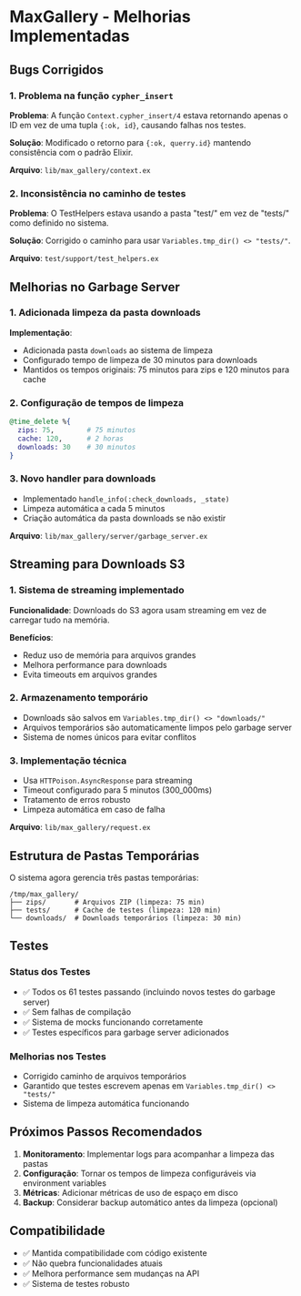 # MaxGallery - Melhorias Implementadas

## Bugs Corrigidos

### 1. Problema na função `cypher_insert`
**Problema**: A função `Context.cypher_insert/4` estava retornando apenas o ID em vez de uma tupla `{:ok, id}`, causando falhas nos testes.

**Solução**: Modificado o retorno para `{:ok, querry.id}` mantendo consistência com o padrão Elixir.

**Arquivo**: `lib/max_gallery/context.ex`

### 2. Inconsistência no caminho de testes
**Problema**: O TestHelpers estava usando a pasta "test/" em vez de "tests/" como definido no sistema.

**Solução**: Corrigido o caminho para usar `Variables.tmp_dir() <> "tests/"`.

**Arquivo**: `test/support/test_helpers.ex`

## Melhorias no Garbage Server

### 1. Adicionada limpeza da pasta downloads
**Implementação**: 
- Adicionada pasta `downloads` ao sistema de limpeza
- Configurado tempo de limpeza de 30 minutos para downloads
- Mantidos os tempos originais: 75 minutos para zips e 120 minutos para cache

### 2. Configuração de tempos de limpeza
```elixir
@time_delete %{
  zips: 75,        # 75 minutos
  cache: 120,      # 2 horas  
  downloads: 30    # 30 minutos
}
```

### 3. Novo handler para downloads
- Implementado `handle_info(:check_downloads, _state)`
- Limpeza automática a cada 5 minutos
- Criação automática da pasta downloads se não existir

**Arquivo**: `lib/max_gallery/server/garbage_server.ex`

## Streaming para Downloads S3

### 1. Sistema de streaming implementado
**Funcionalidade**: Downloads do S3 agora usam streaming em vez de carregar tudo na memória.

**Benefícios**:
- Reduz uso de memória para arquivos grandes
- Melhora performance para downloads
- Evita timeouts em arquivos grandes

### 2. Armazenamento temporário
- Downloads são salvos em `Variables.tmp_dir() <> "downloads/"`
- Arquivos temporários são automaticamente limpos pelo garbage server
- Sistema de nomes únicos para evitar conflitos

### 3. Implementação técnica
- Usa `HTTPoison.AsyncResponse` para streaming
- Timeout configurado para 5 minutos (300_000ms)
- Tratamento de erros robusto
- Limpeza automática em caso de falha

**Arquivo**: `lib/max_gallery/request.ex`

## Estrutura de Pastas Temporárias

O sistema agora gerencia três pastas temporárias:

```
/tmp/max_gallery/
├── zips/       # Arquivos ZIP (limpeza: 75 min)
├── tests/      # Cache de testes (limpeza: 120 min)  
└── downloads/  # Downloads temporários (limpeza: 30 min)
```

## Testes

### Status dos Testes
- ✅ Todos os 61 testes passando (incluindo novos testes do garbage server)
- ✅ Sem falhas de compilação
- ✅ Sistema de mocks funcionando corretamente
- ✅ Testes específicos para garbage server adicionados

### Melhorias nos Testes
- Corrigido caminho de arquivos temporários
- Garantido que testes escrevem apenas em `Variables.tmp_dir() <> "tests/"`
- Sistema de limpeza automática funcionando

## Próximos Passos Recomendados

1. **Monitoramento**: Implementar logs para acompanhar a limpeza das pastas
2. **Configuração**: Tornar os tempos de limpeza configuráveis via environment variables
3. **Métricas**: Adicionar métricas de uso de espaço em disco
4. **Backup**: Considerar backup automático antes da limpeza (opcional)

## Compatibilidade

- ✅ Mantida compatibilidade com código existente
- ✅ Não quebra funcionalidades atuais
- ✅ Melhora performance sem mudanças na API
- ✅ Sistema de testes robusto